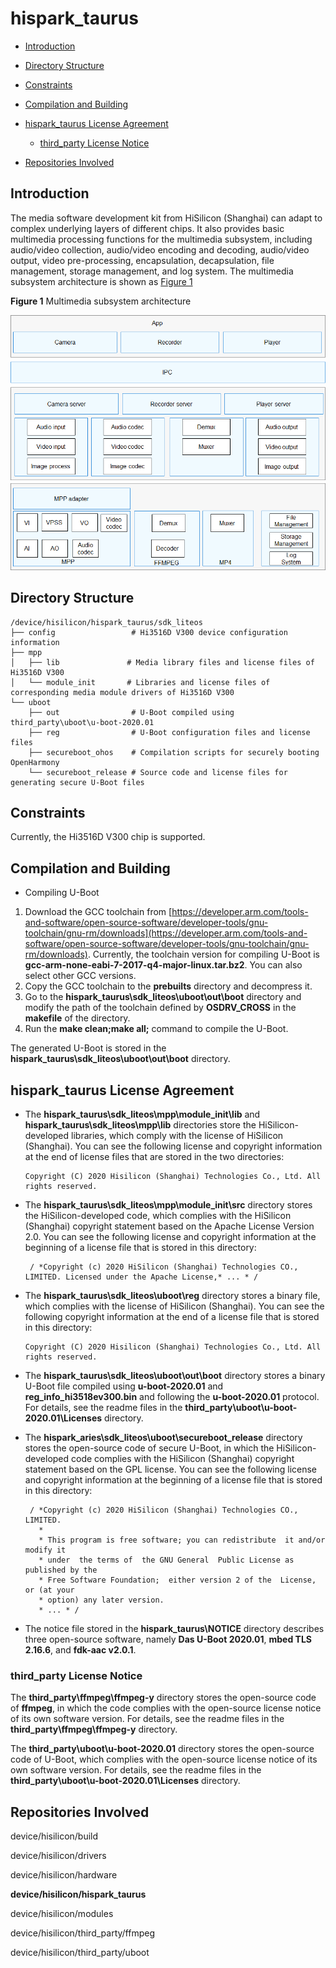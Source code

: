 # hispark\_taurus<a name="EN-US_TOPIC_0000001130056937"></a>

-   [Introduction](#section11660541593)
-   [Directory Structure](#section161941989596)
-   [Constraints](#section119744591305)
-   [Compilation and Building](#section137768191623)
-   [hispark\_taurus License Agreement](#section1312121216216)
    -   [third\_party License Notice](#section129654513264)

-   [Repositories Involved](#section1371113476307)

## Introduction<a name="section11660541593"></a>

The media software development kit from HiSilicon \(Shanghai\) can adapt to complex underlying layers of different chips. It also provides basic multimedia processing functions for the multimedia subsystem, including audio/video collection, audio/video encoding and decoding, audio/video output, video pre-processing, encapsulation, decapsulation, file management, storage management, and log system. The multimedia subsystem architecture is shown as  [Figure 1](#fig4460722185514)

**Figure  1**  Multimedia subsystem architecture<a name="fig4460722185514"></a>  


![](figures/en-us_image_0000001086637618.png)

## Directory Structure<a name="section161941989596"></a>

```
/device/hisilicon/hispark_taurus/sdk_liteos
├── config                 # Hi3516D V300 device configuration information
├── mpp
│   ├── lib               # Media library files and license files of Hi3516D V300
│   └── module_init       # Libraries and license files of corresponding media module drivers of Hi3516D V300
└── uboot
    ├── out                # U-Boot compiled using third_party\uboot\u-boot-2020.01
    ├── reg                # U-Boot configuration files and license files
    ├── secureboot_ohos    # Compilation scripts for securely booting OpenHarmony
    └── secureboot_release # Source code and license files for generating secure U-Boot files
```

## Constraints<a name="section119744591305"></a>

Currently, the Hi3516D V300 chip is supported.

## Compilation and Building<a name="section137768191623"></a>

-   Compiling U-Boot

1.  Download the GCC toolchain from  [https://developer.arm.com/tools-and-software/open-source-software/developer-tools/gnu-toolchain/gnu-rm/downloads](https://developer.arm.com/tools-and-software/open-source-software/developer-tools/gnu-toolchain/gnu-rm/downloads). Currently, the toolchain version for compiling U-Boot is  **gcc-arm-none-eabi-7-2017-q4-major-linux.tar.bz2**. You can also select other GCC versions.
2.  Copy the GCC toolchain to the  **prebuilts**  directory and decompress it.
3.  Go to the  **hispark\_taurus\\sdk\_liteos\\uboot\\out\\boot**  directory and modify the path of the toolchain defined by  **OSDRV\_CROSS**  in the  **makefile**  of the directory.
4.  Run the  **make clean;make all;**  command to compile the U-Boot.

The generated U-Boot is stored in the  **hispark\_taurus\\sdk\_liteos\\uboot\\out\\boot**  directory.

## hispark\_taurus License Agreement <a name="section1312121216216"></a>

-   The  **hispark\_taurus\\sdk\_liteos\\mpp\\module\_init\\lib**  and  **hispark\_taurus\\sdk\_liteos\\mpp\\lib**  directories store the HiSilicon-developed libraries, which comply with the license of HiSilicon \(Shanghai\). You can see the following license and copyright information at the end of license files that are stored in the two directories:

    ```
    Copyright (C) 2020 Hisilicon (Shanghai) Technologies Co., Ltd. All rights reserved.
    ```

-   The  **hispark\_taurus\\sdk\_liteos\\mpp\\module\_init\\src**  directory stores the HiSilicon-developed code, which complies with the HiSilicon \(Shanghai\) copyright statement based on the Apache License Version 2.0. You can see the following license and copyright information at the beginning of a license file that is stored in this directory:

    ```
     / *Copyright (c) 2020 HiSilicon (Shanghai) Technologies CO., LIMITED. Licensed under the Apache License,* ... * / 
    ```

-   The  **hispark\_taurus\\sdk\_liteos\\uboot\\reg**  directory stores a binary file, which complies with the license of HiSilicon \(Shanghai\). You can see the following copyright information at the end of a license file that is stored in this directory:

    ```
    Copyright (C) 2020 Hisilicon (Shanghai) Technologies Co., Ltd. All rights reserved.
    ```

-   The  **hispark\_taurus\\sdk\_liteos\\uboot\\out\\boot**  directory stores a binary U-Boot file compiled using  **u-boot-2020.01**  and  **reg\_info\_hi3518ev300.bin**  and following the  **u-boot-2020.01**  protocol. For details, see the readme files in the  **third\_party\\uboot\\u-boot-2020.01\\Licenses**  directory.
-   The  **hispark\_aries\\sdk\_liteos\\uboot\\secureboot\_release**  directory stores the open-source code of secure U-Boot, in which the HiSilicon-developed code complies with the HiSilicon \(Shanghai\) copyright statement based on the GPL license. You can see the following license and copyright information at the beginning of a license file that is stored in this directory:

    ```
     / *Copyright (c) 2020 HiSilicon (Shanghai) Technologies CO., LIMITED. 
       *
       * This program is free software; you can redistribute  it and/or modify it
       * under  the terms of  the GNU General  Public License as published by the
       * Free Software Foundation;  either version 2 of the  License, or (at your
       * option) any later version.
       * ... * / 
    ```

-   The notice file stored in the  **hispark\_taurus\\NOTICE**  directory describes three open-source software, namely  **Das U-Boot 2020.01**,  **mbed TLS 2.16.6**, and  **fdk-aac v2.0.1**.

### third\_party License Notice<a name="section129654513264"></a>

The  **third\_party\\ffmpeg\\ffmpeg-y**  directory stores the open-source code of  **ffmpeg**, in which the code complies with the open-source license notice of its own software version. For details, see the readme files in the  **third\_party\\ffmpeg\\ffmpeg-y**  directory.

The  **third\_party\\uboot\\u-boot-2020.01**  directory stores the open-source code of U-Boot, which complies with the open-source license notice of its own software version. For details, see the readme files in the  **third\_party\\uboot\\u-boot-2020.01\\Licenses**  directory.

## Repositories Involved<a name="section1371113476307"></a>

device/hisilicon/build

device/hisilicon/drivers

device/hisilicon/hardware

**device/hisilicon/hispark\_taurus**

device/hisilicon/modules

device/hisilicon/third\_party/ffmpeg

device/hisilicon/third\_party/uboot

